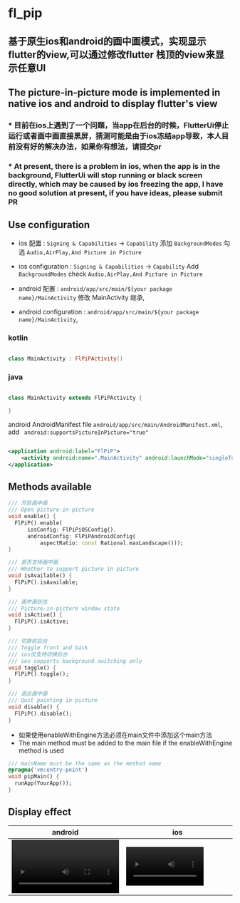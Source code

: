 # fl_pip

## 基于原生ios和android的画中画模式，实现显示flutter的view,可以通过修改flutter 栈顶的view来显示任意UI

## The picture-in-picture mode is implemented in native ios and android to display flutter's view

###      * 目前在ios上遇到了一个问题，当app在后台的时候，FlutterUi停止运行或者画中画直接黑屏，猜测可能是由于ios冻结app导致，本人目前没有好的解决办法，如果你有想法，请提交pr

###      * At present, there is a problem in ios, when the app is in the background, FlutterUi will stop running or black screen directly, which may be caused by ios freezing the app, I have no good solution at present, if you have ideas, please submit PR

## Use configuration

- ios 配置 : `Signing & Capabilities` -> `Capability` 添加 `BackgroundModes`
  勾选 `Audio,AirPlay,And Picture in Picture`
- ios configuration : `Signing & Capabilities` -> `Capability` Add `BackgroundModes`
  check `Audio,AirPlay,And Picture in Picture`

- android 配置 : `android/app/src/main/${your package name}/MainActivity` 修改 MainActivity 继承,
- android configuration : `android/app/src/main/${your package name}/MainActivity`,

### kotlin

```kotlin

class MainActivity : FlPiPActivity()

```

### java

```java

class MainActivity extends FlPiPActivity {

}

```

android AndroidManifest file `android/app/src/main/AndroidManifest.xml`,
add ` android:supportsPictureInPicture="true"`

```xml

<application android:label="FlPiP">
    <activity android:name=".MainActivity" android:launchMode="singleTop" android:supportsPictureInPicture="true" />
</application>
```

## Methods available

```dart
/// 开启画中画
/// Open picture-in-picture
void enable() {
  FlPiP().enable(
      iosConfig: FlPiPiOSConfig(),
      androidConfig: FlPiPAndroidConfig(
          aspectRatio: const Rational.maxLandscape()));
}

/// 是否支持画中画
/// Whether to support picture in picture
void isAvailable() {
  FlPiP().isAvailable;
}

/// 画中画状态
/// Picture-in-picture window state
void isActive() {
  FlPiP().isActive;
}

/// 切换前后台
/// Toggle front and back
/// ios仅支持切换后台
/// ios supports background switching only
void toggle() {
  FlPiP().toggle();
}

/// 退出画中画
/// Quit painting in picture
void disable() {
  FlPiP().disable();
}
```

- 如果使用enableWithEngine方法必须在main文件中添加这个main方法
- The main method must be added to the main file if the enableWithEngine method is used

```dart
/// mainName must be the same as the method name
@pragma('vm:entry-point')
void pipMain() {
  runApp(YourApp());
}

```

## Display effect

| android                                                                                          | ios                                                                                             |
|--------------------------------------------------------------------------------------------------|-------------------------------------------------------------------------------------------------|
| <video src="https://github.com/Wayaer/fl_pip/raw/main/example/assets/android.mp4" width="100%"/> | <video src="https://github.com/Wayaer/fl_pip/raw/main/example/assets/android.mp4" width="75%"/> |
